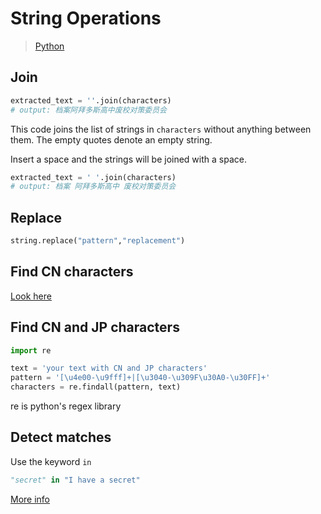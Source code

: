 # String Operations

> [Python](Python.md)

## Join

``` python
extracted_text = ''.join(characters)
# output: 档案阿拜多斯高中废校对策委员会
```

This code joins the list of strings in `characters` without anything between them. The empty quotes denote an empty string.

Insert a space and the strings will be joined with a space.

``` python
extracted_text = ' '.join(characters)
# output: 档案 阿拜多斯高中 废校对策委员会
```

## Replace

``` python
string.replace("pattern","replacement")
```

## Find CN characters

[Look here](https://stackoverflow.com/questions/2718196/find-all-chinese-text-in-a-string-using-python-and-regex)

## Find CN and JP characters

``` python
import re

text = 'your text with CN and JP characters'
pattern = '[\u4e00-\u9fff]+|[\u3040-\u309F\u30A0-\u30FF]+'
characters = re.findall(pattern, text)
```

re is python's regex library

## Detect matches

Use the keyword `in`

``` python
"secret" in "I have a secret"
```

[More info](https://realpython.com/python-string-contains-substring/)